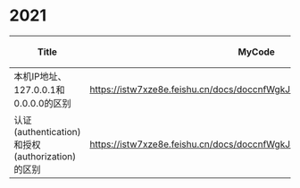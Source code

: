 # 2021



| Title                                               | MyCode                                                       | Week    | 序号 |
| --------------------------------------------------- | ------------------------------------------------------------ | ------- | ---- |
| 本机IP地址、127.0.0.1和0.0.0.0的区别                | https://istw7xze8e.feishu.cn/docs/doccnfWgkJJOFghl2X35WMsSlRh | ✅week19 | 001  |
| 认证 (authentication) 和授权 (authorization) 的区别 | https://istw7xze8e.feishu.cn/docs/doccnfWgkJJOFghl2X35WMsSlRh#wL9veE | ✅week20 | 002  |

